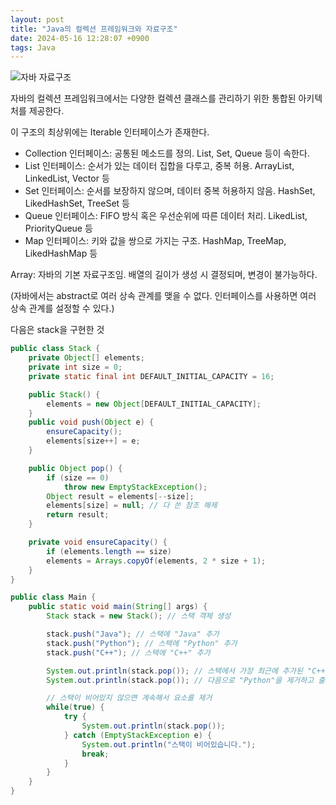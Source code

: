 ```yaml
---
layout: post
title: "Java의 컬렉션 프레임워크와 자료구조"
date: 2024-05-16 12:28:07 +0900
tags: Java
---
```


![자바 자료구조](https://miro.medium.com/v2/resize:fit:640/format:webp/0*hc7lqrsecyzkutWU.png)

자바의 컬렉션 프레임워크에서는 다양한 컬렉션 클래스를 관리하기 위한 통합된 아키텍처를 제공한다.

이 구조의 최상위에는 Iterable 인터페이스가 존재한다.

- Collection 인터페이스: 공통된 메소드를 정의. List, Set, Queue 등이 속한다.
- List 인터페이스: 순서가 있는 데이터 집합을 다루고, 중복 허용. ArrayList, LinkedList, Vector 등
- Set 인터페이스: 순서를 보장하지 않으며, 데이터 중복 허용하지 않음. HashSet, LikedHashSet, TreeSet 등
- Queue 인터페이스: FIFO 방식 혹은 우선순위에 따른 데이터 처리. LikedList, PriorityQueue 등
- Map 인터페이스: 키와 값을 쌍으로 가지는 구조. HashMap, TreeMap, LikedHashMap 등

Array: 자바의 기본 자료구조임. 배열의 길이가 생성 시 결정되며, 변경이 불가능하다.

(자바에서는 abstract로 여러 상속 관계를 맺을 수 없다. 인터페이스를 사용하면 여러 상속 관계를 설정할 수 있다.)

다음은 stack을 구현한 것

```java
public class Stack {
    private Object[] elements;
    private int size = 0;
    private static final int DEFAULT_INITIAL_CAPACITY = 16;

    public Stack() {
        elements = new Object[DEFAULT_INITIAL_CAPACITY];
    }
    public void push(Object e) {
        ensureCapacity();
        elements[size++] = e;
    }

    public Object pop() {
        if (size == 0)
            throw new EmptyStackException();
        Object result = elements[--size];
        elements[size] = null; // 다 쓴 참조 해제
        return result;
    }

    private void ensureCapacity() {
        if (elements.length == size)
        elements = Arrays.copyOf(elements, 2 * size + 1);
    }
}

public class Main {
    public static void main(String[] args) {
        Stack stack = new Stack(); // 스택 객체 생성

        stack.push("Java"); // 스택에 "Java" 추가
        stack.push("Python"); // 스택에 "Python" 추가
        stack.push("C++"); // 스택에 "C++" 추가

        System.out.println(stack.pop()); // 스택에서 가장 최근에 추가된 "C++"을 제거하고 출력
        System.out.println(stack.pop()); // 다음으로 "Python"을 제거하고 출력

        // 스택이 비어있지 않으면 계속해서 요소를 제거
        while(true) {
            try {
                System.out.println(stack.pop());
            } catch (EmptyStackException e) {
                System.out.println("스택이 비어있습니다.");
                break;
            }
        }
    }
}
```
